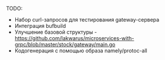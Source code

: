 TODO:
- Набор curl-запросов для тестирования gateway-сервера
- Интеграция bufbuild
- Улучшение базовой структуры - https://github.com/lakwarus/microservices-with-grpc/blob/master/stock/gateway/main.go
- Кодогенерация с помощью образа namely/protoc-all 